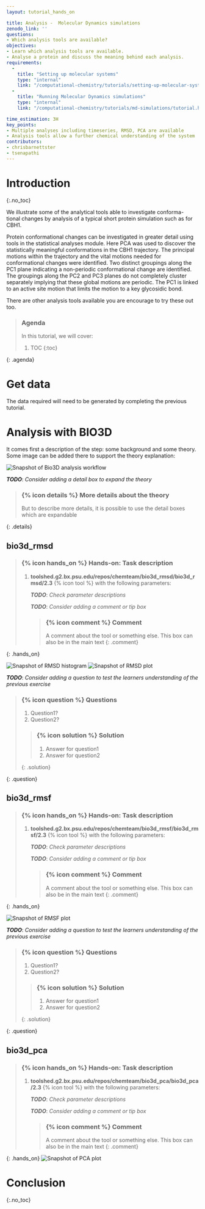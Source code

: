 ```yaml
---
layout: tutorial_hands_on

title: Analysis -  Molecular Dynamics simulations
zenodo_link: ''
questions:
- Which analysis tools are available?
objectives:
- Learn which analysis tools are available.
- Analyse a protein and discuss the meaning behind each analysis. 
requirements:
  -
    title: "Setting up molecular systems"
    type: "internal"
    link: "/computational-chemistry/tutorials/setting-up-molecular-systems/tutorial.html"
  -
    title: "Running Molecular Dynamics simulations"
    type: "internal"
    link: "/computational-chemistry/tutorials/md-simulations/tutorial.html"

time_estimation: 3H
key_points:
- Multiple analyses including timeseries, RMSD, PCA are available
- Analysis tools allow a further chemical understanding of the system 
contributors:
- chrisbarnettster
- tsenapathi
---
```



# Introduction
{:.no_toc}

We illustrate some of the analytical tools able to investigate conforma-
tional changes by analysis of a typical short protein simulation such as
for CBH1.

Protein conformational changes can be investigated in greater detail
using tools in the statistical analyses module. Here PCA was used to
discover the statistically meaningful conformations in the CBH1
trajectory. The principal motions within the trajectory and
the vital motions needed for conformational changes were identified.
Two distinct groupings along the PC1 plane indicating a non-periodic conformational change are identified. The groupings along the PC2 and PC3 planes do not completely cluster separately implying that these global motions are periodic. The PC1 is linked to an active site motion that limits the motion to a key glycosidic bond.

There are other analysis tools available you are encourage to try these out too. 

> ### Agenda
>
> In this tutorial, we will cover:
>
> 1. TOC
> {:toc}
>
{: .agenda}

# Get data

The data required will need to be generated by completing the previous tutorial.

# Analysis with BIO3D

It comes first a description of the step: some background and some theory.
Some image can be added there to support the theory explanation:


![Snapshot of Bio3D analysis workflow](images/Bio3D_workflow.png "A simple BIO3D analysis workflow")



***TODO***: *Consider adding a detail box to expand the theory*

> ### {% icon details %} More details about the theory
>
> But to describe more details, it is possible to use the detail boxes which are expandable
>
{: .details}

## **bio3d_rmsd**

> ### {% icon hands_on %} Hands-on: Task description
>
> 1. **toolshed.g2.bx.psu.edu/repos/chemteam/bio3d_rmsd/bio3d_rmsd/2.3** {% icon tool %} with the following parameters:
>
>    ***TODO***: *Check parameter descriptions*
>
>    ***TODO***: *Consider adding a comment or tip box*
>
>    > ### {% icon comment %} Comment
>    >
>    > A comment about the tool or something else. This box can also be in the main text
>    {: .comment}
>
{: .hands_on}

![Snapshot of RMSD histogram](images/RMSD_Histogram_Plot_34.png "RMSD histogram for a short CBH1 simulation")
![Snapshot of RMSD plot](images/RMSD_plot_33.png "RMSD plot for a short CBH1 simulation")


***TODO***: *Consider adding a question to test the learners understanding of the previous exercise*

> ### {% icon question %} Questions
>
> 1. Question1?
> 2. Question2?
>
> > ### {% icon solution %} Solution
> >
> > 1. Answer for question1
> > 2. Answer for question2
> >
> {: .solution}
>
{: .question}

## **bio3d_rmsf**

> ### {% icon hands_on %} Hands-on: Task description
>
> 1. **toolshed.g2.bx.psu.edu/repos/chemteam/bio3d_rmsf/bio3d_rmsf/2.3** {% icon tool %} with the following parameters:
>
>    ***TODO***: *Check parameter descriptions*
>
>    ***TODO***: *Consider adding a comment or tip box*
>
>    > ### {% icon comment %} Comment
>    >
>    > A comment about the tool or something else. This box can also be in the main text
>    {: .comment}
>
{: .hands_on}

![Snapshot of RMSF plot](images/rmsf_plot_23.png "RMSF plot for a short CBH1 simulation")

***TODO***: *Consider adding a question to test the learners understanding of the previous exercise*

> ### {% icon question %} Questions
>
> 1. Question1?
> 2. Question2?
>
> > ### {% icon solution %} Solution
> >
> > 1. Answer for question1
> > 2. Answer for question2
> >
> {: .solution}
>
{: .question}

## **bio3d_pca**

> ### {% icon hands_on %} Hands-on: Task description
>
> 1. **toolshed.g2.bx.psu.edu/repos/chemteam/bio3d_pca/bio3d_pca/2.3** {% icon tool %} with the following parameters:
>
>    ***TODO***: *Check parameter descriptions*
>
>    ***TODO***: *Consider adding a comment or tip box*
>
>    > ### {% icon comment %} Comment
>    >
>    > A comment about the tool or something else. This box can also be in the main text
>    {: .comment}
>
{: .hands_on}
![Snapshot of PCA plot](images/PCA_plot_46.png "PCA plot for a short CBH1 simulation")


# Conclusion
{:.no_toc}

